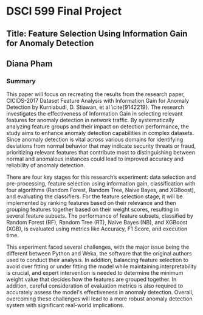 # DSCI 599 Final Project
## Title: Feature Selection Using Information Gain for Anomaly Detection
## Diana Pham

### Summary
This paper will focus on recreating the results from the research paper, CICIDS-2017 Dataset Feature Analysis with Information Gain for Anomaly Detection by Kurniabudi, D. Stiawan, et al \cite{9142219}. The research investigates the effectiveness of Information Gain in selecting relevant features for anomaly detection in network traffic. By systematically analyzing feature groups and their impact on detection performance, the study aims to enhance anomaly detection capabilities in complex datasets. Since anomaly detection is vital across various domains for identifying deviations from normal behavior that may indicate security threats or fraud, prioritizing relevant features that contribute most to distinguishing between normal and anomalous instances could lead to improved accuracy and reliability of anomaly detection.

There are four key stages for this research’s experiment: data selection and pre-processing, feature selection using information gain, classification with four algorithms (Random Forest, Random Tree, Naive Bayes, and XGBoost), and evaluating the classifiers. For the feature selection stage, it will be implemented by ranking features based on their relevance and then grouping features together based on their weight scores, resulting in several feature subsets. The performance of feature subsets, classified by Random Forest (RF), Random Tree (RT), Naive Bayes (NB), and XGBoost (XGB), is evaluated using metrics like Accuracy, F1 Score, and execution time.

This experiment faced several challenges, with the major issue being the different between Python and Weka, the software that the original authors used to conduct their analysis. In addition, balancing feature selection to avoid over fitting or under fitting the model while maintaining interpretability is crucial, and expert intervention is needed to determine the minimum weight value that decides how the features are grouped together. In addition, careful consideration of evaluation metrics is also required to accurately assess the model's effectiveness in anomaly detection. Overall, overcoming these challenges will lead to a more robust anomaly detection system with significant real-world implications.
